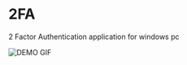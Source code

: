 # 2FA
2 Factor Authentication application for windows pc

![DEMO GIF](https://github.com/TaqsBlaze/2FA/blob/main/resources/Video_2024_10_18-3_edit_0.gif)
